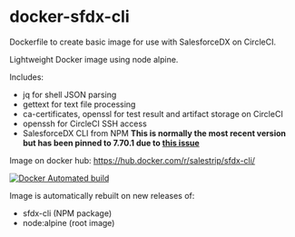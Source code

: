 # docker-sfdx-cli
 
Dockerfile to create basic image for use with SalesforceDX on CircleCI.

Lightweight Docker image using node alpine.

Includes:
- jq for shell JSON parsing
- gettext for text file processing
- ca-certificates, openssl for test result and artifact storage on CircleCI
- openssh for CircleCI SSH access
- SalesforceDX CLI from NPM **This is normally the most recent version but has been pinned to 7.70.1 due to [this issue](https://github.com/forcedotcom/cli/issues/747)**

Image on docker hub: https://hub.docker.com/r/salestrip/sfdx-cli/

[![Docker Automated build](https://img.shields.io/docker/automated/salestrip/sfdx-cli.svg?style=plastic)](https://hub.docker.com/r/salestrip/sfdx-cli/builds/)

Image is automatically rebuilt on new releases of:
- sfdx-cli (NPM package)
- node:alpine (root image)
